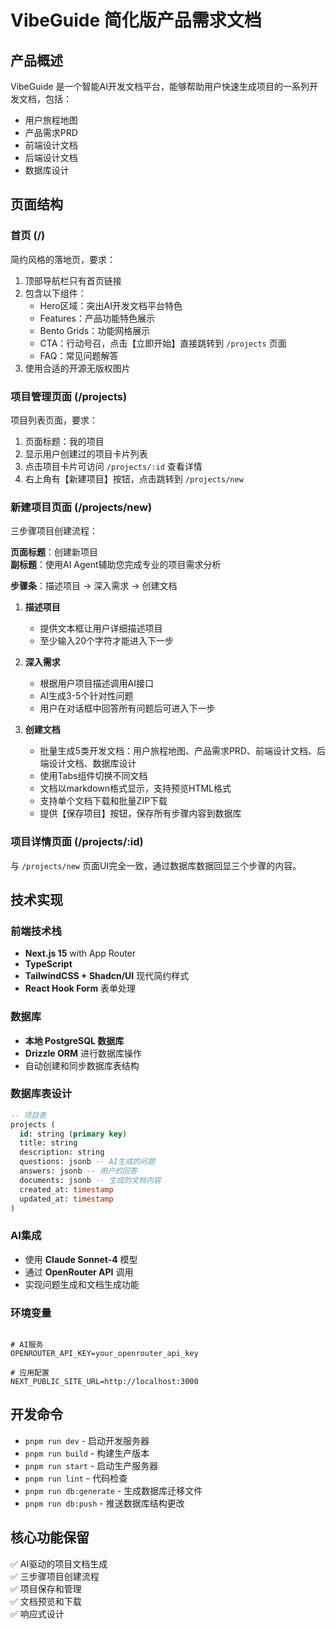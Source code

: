 # VibeGuide 简化版产品需求文档

## 产品概述
VibeGuide 是一个智能AI开发文档平台，能够帮助用户快速生成项目的一系列开发文档，包括：
- 用户旅程地图
- 产品需求PRD
- 前端设计文档
- 后端设计文档
- 数据库设计

## 页面结构

### 首页 (/)
简约风格的落地页，要求：
1. 顶部导航栏只有首页链接
2. 包含以下组件：
   - Hero区域：突出AI开发文档平台特色
   - Features：产品功能特色展示
   - Bento Grids：功能网格展示
   - CTA：行动号召，点击【立即开始】直接跳转到 `/projects` 页面
   - FAQ：常见问题解答
3. 使用合适的开源无版权图片

### 项目管理页面 (/projects)
项目列表页面，要求：
1. 页面标题：我的项目
2. 显示用户创建过的项目卡片列表
3. 点击项目卡片可访问 `/projects/:id` 查看详情
4. 右上角有【新建项目】按钮，点击跳转到 `/projects/new`

### 新建项目页面 (/projects/new)
三步骤项目创建流程：

**页面标题**：创建新项目  
**副标题**：使用AI Agent辅助您完成专业的项目需求分析

**步骤条**：描述项目 → 深入需求 → 创建文档

1. **描述项目**
   - 提供文本框让用户详细描述项目
   - 至少输入20个字符才能进入下一步

2. **深入需求**
   - 根据用户项目描述调用AI接口
   - AI生成3-5个针对性问题
   - 用户在对话框中回答所有问题后可进入下一步

3. **创建文档**
   - 批量生成5类开发文档：用户旅程地图、产品需求PRD、前端设计文档、后端设计文档、数据库设计
   - 使用Tabs组件切换不同文档
   - 文档以markdown格式显示，支持预览HTML格式
   - 支持单个文档下载和批量ZIP下载
   - 提供【保存项目】按钮，保存所有步骤内容到数据库

### 项目详情页面 (/projects/:id)
与 `/projects/new` 页面UI完全一致，通过数据库数据回显三个步骤的内容。

## 技术实现

### 前端技术栈
- **Next.js 15** with App Router
- **TypeScript**
- **TailwindCSS + Shadcn/UI** 现代简约样式
- **React Hook Form** 表单处理

### 数据库
- **本地 PostgreSQL 数据库**
- **Drizzle ORM** 进行数据库操作
- 自动创建和同步数据库表结构

### 数据库表设计
```sql
-- 项目表
projects (
  id: string (primary key)
  title: string
  description: string
  questions: jsonb -- AI生成的问题
  answers: jsonb -- 用户的回答
  documents: jsonb -- 生成的文档内容
  created_at: timestamp
  updated_at: timestamp
)
```

### AI集成
- 使用 **Claude Sonnet-4** 模型
- 通过 **OpenRouter API** 调用
- 实现问题生成和文档生成功能

### 环境变量
```env

# AI服务
OPENROUTER_API_KEY=your_openrouter_api_key

# 应用配置
NEXT_PUBLIC_SITE_URL=http://localhost:3000
```

## 开发命令
- `pnpm run dev` - 启动开发服务器
- `pnpm run build` - 构建生产版本
- `pnpm run start` - 启动生产服务器
- `pnpm run lint` - 代码检查
- `pnpm run db:generate` - 生成数据库迁移文件
- `pnpm run db:push` - 推送数据库结构更改


## 核心功能保留
✅ AI驱动的项目文档生成  
✅ 三步骤项目创建流程  
✅ 项目保存和管理  
✅ 文档预览和下载  
✅ 响应式设计  